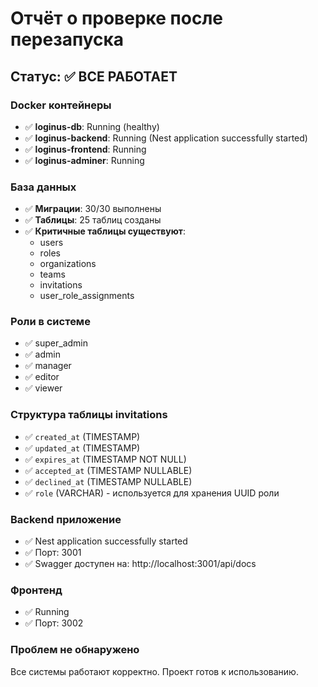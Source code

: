 # Отчёт о проверке после перезапуска

## Статус: ✅ ВСЕ РАБОТАЕТ

### Docker контейнеры
- ✅ **loginus-db**: Running (healthy)
- ✅ **loginus-backend**: Running (Nest application successfully started)
- ✅ **loginus-frontend**: Running
- ✅ **loginus-adminer**: Running

### База данных
- ✅ **Миграции**: 30/30 выполнены
- ✅ **Таблицы**: 25 таблиц созданы
- ✅ **Критичные таблицы существуют**:
  - users
  - roles
  - organizations
  - teams
  - invitations
  - user_role_assignments

### Роли в системе
- ✅ super_admin
- ✅ admin
- ✅ manager
- ✅ editor
- ✅ viewer

### Структура таблицы invitations
- ✅ `created_at` (TIMESTAMP)
- ✅ `updated_at` (TIMESTAMP)
- ✅ `expires_at` (TIMESTAMP NOT NULL)
- ✅ `accepted_at` (TIMESTAMP NULLABLE)
- ✅ `declined_at` (TIMESTAMP NULLABLE)
- ✅ `role` (VARCHAR) - используется для хранения UUID роли

### Backend приложение
- ✅ Nest application successfully started
- ✅ Порт: 3001
- ✅ Swagger доступен на: http://localhost:3001/api/docs

### Фронтенд
- ✅ Running
- ✅ Порт: 3002

### Проблем не обнаружено
Все системы работают корректно. Проект готов к использованию.

